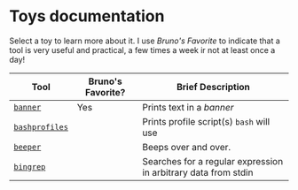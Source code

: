 # Toys documentation

Select a toy to learn more about it.  I use _Bruno's Favorite_ to indicate that a tool is very useful and practical, a few times a week ir not at least once a day!

| Tool | Bruno's Favorite? | Brief Description |
| ---- | ----------------- | ----------------- |
| [`banner`](banner.md) | Yes | Prints text in a _banner_ |
| [`bashprofiles`](bashprofiles.md) | | Prints profile script(s) `bash` will use |
| [`beeper`](beeper.md) | | Beeps over and over. |
| [`bingrep`](bingrep.md) | | Searches for a regular expression in arbitrary data from stdin |

